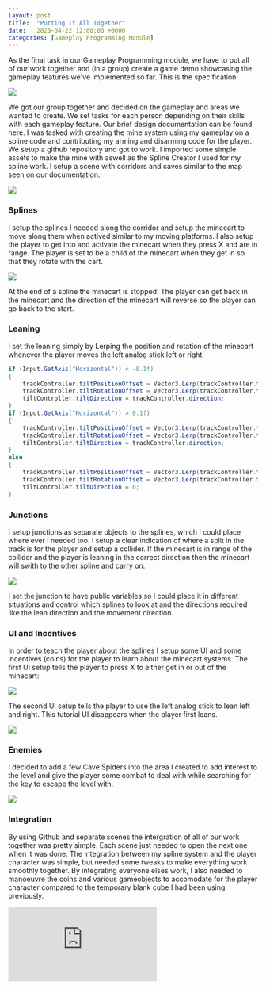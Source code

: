 ```yaml
---
layout: post
title:  "Putting It All Together"
date:   2020-04-22 12:00:00 +0000
categories: [Gameplay Programming Module]
---
```


As the final task in our Gameplay Programming module, we have to put all of our work together and (in a group) create a game demo showcasing the gameplay features we've implemented so far.
​This is the specification:

<img src="{{ site.baseurl }}/assets/Blog/GPGroupWork/group_objectives.png"/>

We got our group together and decided on the gameplay and areas we wanted to create. We set tasks for each person depending on their skills with each gameplay feature. ​Our brief design documentation can be found here.
I was tasked with creating the mine system using my gameplay on a spline code and contributing my arming and disarming code for the player.
We setup a github repository and got to work. I imported some simple assets to make the mine with aswell as the Spline Creator I used for my spline work. I setup a scene with corridors and caves similar to the map seen on our documentation.

<img src="{{ site.baseurl }}/assets/Blog/GPGroupWork/level_overview.png"/>

<h3>Splines</h3>

I setup the splines I needed along the corridor and setup the minecart to move along them when actived similar to my moving platforms. I also setup the player to get into and activate the minecart when they press X and are in range. The player is set to be a child of the minecart when they get in so that they rotate with the cart.

<img src="{{ site.baseurl }}/assets/Blog/GPGroupWork/minecart_on_splines.png"/>

At the end of a spline the minecart is stopped. The player can get back in the minecart and the direction of the minecart will reverse so the player can go back to the start. 

<h3>Leaning</h3>

I set the leaning simply by Lerping the position and rotation of the minecart whenever the player moves the left analog stick left or right.

``` c#
if (Input.GetAxis("Horizontal")) < -0.1f)
{
    trackController.tiltPositionOffset = Vector3.Lerp(trackController.tiltPositionOffset, maxTiltPosition, tiltSpeed * Time.deltaTime);
    trackController.tiltRotationOffset = Vector3.Lerp(trackController.tiltRotationOffset, maxTiltRotation, tiltSpeed * Time.deltaTime);
    tiltController.tiltDirection = trackController.direction;
}
if (Input.GetAxis("Horizontal")) > 0.1f)
{
    trackController.tiltPositionOffset = Vector3.Lerp(trackController.tiltPositionOffset, maxTiltPosition, tiltSpeed * Time.deltaTime);
    trackController.tiltRotationOffset = Vector3.Lerp(trackController.tiltRotationOffset, -maxTiltRotation, tiltSpeed * Time.deltaTime);
    tiltController.tiltDirection = trackController.direction;
}
else
{
    trackController.tiltPositionOffset = Vector3.Lerp(trackController.tiltPositionOffset, Vector3.zero, tiltSpeed * Time.deltaTime);
    trackController.tiltRotationOffset = Vector3.Lerp(trackController.tiltRotationOffset, Vector3.zero, tiltSpeed * Time.deltaTime);
    tiltController.tiltDirection = 0;
}
```

<h3>Junctions</h3>

I setup junctions as separate objects to the splines, which I could place where ever I needed too. I setup a clear indication of where a split in the track is for the player and setup a collider. If the minecart is in range of the collider and the player is leaning in the correct direction then the minecart will swith to the other spline and carry on.

<img src="{{ site.baseurl }}/assets/Blog/GPGroupWork/junction.png"/>

I set the junction to have public variables so I could place it in different situations and control which splines to look at and the directions required like the lean direction and the movement direction.

<h3>UI and Incentives</h3>

In order to teach the player about the splines I setup some UI and some incentives (coins) for the player to learn about the minecart systems.
The first UI setup tells the player to press X to either get in or out of the minecart:

<img src="{{ site.baseurl }}/assets/Blog/GPGroupWork/get_in_ui.png"/>

The second UI setup tells the player to use the left analog stick to lean left and right. This tutorial UI disappears when the player first leans.

<img src="{{ site.baseurl }}/assets/Blog/GPGroupWork/lean_ui.png"/>

<h3>Enemies</h3>

I decided to add a few Cave Spiders into the area I created to add interest to the level and give the player some combat to deal with while searching for the key to escape the level with.

<img src="{{ site.baseurl }}/assets/Blog/GPGroupWork/spider.png"/>

<h3>Integration</h3>

By using Github and separate scenes the intergration of all of our work together was pretty simple. Each scene just needed to open the next one when it was done. The integration between my spline system and the player character was simple, but needed some tweaks to make everything work smoothly together. By integrating everyone elses work, I also needed to manoeuvre the coins and various gameobjects to accomodate for the player character compared to the temporary blank cube I had been using previously.

<div class="iframe-container">
<iframe src="https://www.youtube.com/embed/Z9lnLGAP7jw" frameborder="0" allowfullscreen></iframe>
</div>